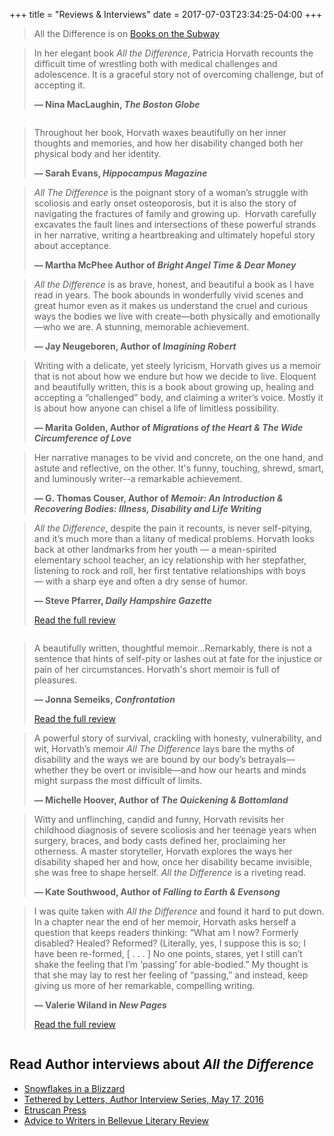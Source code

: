 +++
title = "Reviews & Interviews"
date = 2017-07-03T23:34:25-04:00
+++

> All the Difference is on [Books on the Subway](https://twitter.com/BooksSubway/status/955869609487298560/photo/1)

<blockquote>
  <p>In her elegant book <em>All the Difference</em>, Patricia Horvath recounts the difficult time of wrestling both with medical challenges and adolescence. It is a graceful story not of overcoming challenge, but of accepting it.</p>
  <strong>&#8212; Nina MacLaughin, <em>The Boston Globe</em></strong>
</blockquote>

<div class="column column--first">

<blockquote>
  <p>Throughout her book, Horvath waxes beautifully on her inner thoughts and memories, and how her disability changed both her physical body and her identity.</p>
  <strong>&#8212; Sarah Evans, <em>Hippocampus Magazine</em></strong>
</blockquote>

<blockquote>
  <p><em>All The Difference</em> is the poignant story of a woman’s struggle with scoliosis and early onset osteoporosis, but it is also the story of navigating the fractures of family and growing up.  Horvath carefully excavates the fault lines and intersections of these powerful strands in her narrative, writing a heartbreaking and ultimately hopeful story about acceptance.</p>
  <strong>&#8212; Martha McPhee Author of <em>Bright Angel Time & Dear Money</em></strong>
</blockquote>

<blockquote>
  <p><em>All the Difference</em> is as brave, honest, and beautiful a book as I have read in years. The book abounds in wonderfully vivid scenes and great humor even as it makes us understand the cruel and curious ways the bodies we live with create—both physically and emotionally—who we are. A stunning, memorable achievement.</p>
  <strong>&#8212; Jay Neugeboren, Author of <em>Imagining Robert</em></strong>
</blockquote>

<blockquote>
  <p>Writing with a delicate, yet steely lyricism, Horvath gives us a memoir that is not about how we endure but how we decide to live. Eloquent and beautifully written, this is a book about growing up, healing and accepting a “challenged” body, and claiming a writer’s voice. Mostly it is about how anyone can chisel a life of limitless possibility.</p>
  <strong>&#8212; Marita Golden, Author of <em>Migrations of the Heart & The Wide Circumference of Love</em></strong>
</blockquote>

<blockquote>
  <p>Her narrative manages to be vivid and concrete, on the one hand, and astute and reflective, on the other. It's funny, touching, shrewd, smart, and luminously writer--a remarkable achievement.</p>
  <strong>&#8212; G. Thomas Couser, Author of <em>Memoir: An Introduction & Recovering Bodies: Illness, Disability and Life Writing</em></strong>
</blockquote>

<blockquote>
  <p><em>All the Difference</em>, despite the pain it recounts, is never self-pitying, and it’s much more than a litany of medical problems. Horvath looks back at other landmarks from her youth — a mean-spirited elementary school teacher, an icy relationship with her stepfather, listening to rock and roll, her first tentative relationships with boys — with a sharp eye and often a dry sense of humor.</p>
  <p><strong>&#8212; Steve Pfarrer, <em>Daily Hampshire Gazette</em></strong></p>
  <p><a href="http://www.gazettenet.com/Book-Bag-9739302">Read the full review</a></p>
</blockquote>

</div>

<div class="column column--second">

<blockquote>
  <p>A beautifully written, thoughtful memoir…Remarkably, there is not a
sentence that hints of self-pity or lashes out at fate for the injustice
or pain of her circumstances. Horvath's short memoir is full of
pleasures.</p>
  <p><strong>&#8212; Jonna Semeiks, <em>Confrontation</em></strong></p>
  <p><a href="http://confrontationmagazine.org/received-and-recommended-patricia-horvaths-all-the-difference/">Read the full review</a></p>
</blockquote>

<blockquote>
  <p>A powerful story of survival, crackling with honesty, vulnerability, and wit, Horvath’s memoir <em>All The Difference</em> lays bare the myths of disability and the ways we are bound by our body’s betrayals—whether they be overt or invisible—and how our hearts and minds might surpass the most difficult of limits.</p>
  <strong>&#8212; Michelle Hoover, Author of <em>The Quickening & Bottomland</em></strong>
</blockquote>

<blockquote>
  <p>Witty and unflinching, candid and funny, Horvath revisits her childhood diagnosis of severe scoliosis and her teenage years when surgery, braces, and body casts defined her, proclaiming her otherness. A master storyteller, Horvath explores the ways her disability shaped her and how, once her disability became invisible, she was free to shape herself. <em>All the Difference</em> is a riveting read. </p>
  <strong>&#8212; Kate Southwood, Author of <em>Falling to Earth & Evensong</em></strong>
</blockquote>

<blockquote>
  <p>I was quite taken with <em>All the Difference</em> and found it hard to put down. In a chapter near the end of her memoir, Horvath asks herself a question that keeps readers thinking: “What am I now? Formerly disabled? Healed? Reformed? (Literally, yes, I suppose this is so; I have been re-formed, [ . . . ] No one points, stares, yet I still can’t shake the feeling that I’m ‘passing’ for able-bodied.” My thought is that she may lay to rest her feeling of “passing,” and instead, keep giving us more of her remarkable, compelling writing.</p>
  <p><strong>&#8212; Valerie Wiland in <em>New Pages</em></strong></p>
  <p><a href="https://www.newpages.com/book-reviews/all-the-difference">Read the full review</a></p>
</blockquote>

</div>

## Read Author interviews about *All the Difference*

* [Snowflakes in a Blizzard](https://snowflakesarise.wordpress.com/)
* [Tethered by Letters, Author Interview Series, May 17, 2016](http://tetheredbyletters.com/author-qa-patricia-horvath/)
* [Etruscan Press](http://etruscanpress.org/interview-with-patricia-horvath-by-pamela-turchin/)
* [Advice to Writers in Bellevue Literary Review](http://blr.med.nyu.edu/content/interviews/2011-contest-winners/patti-horvath)
